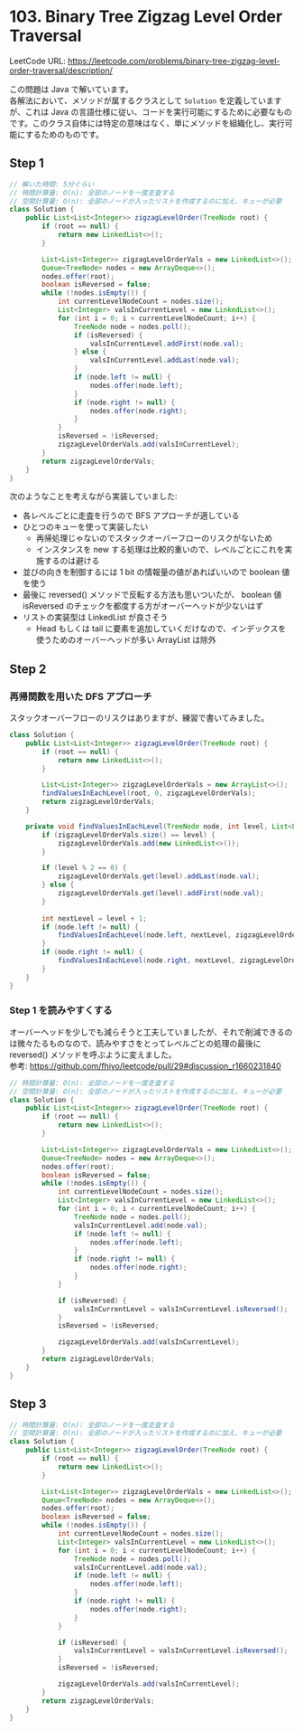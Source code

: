 # 103. Binary Tree Zigzag Level Order Traversal

LeetCode URL: https://leetcode.com/problems/binary-tree-zigzag-level-order-traversal/description/

この問題は Java で解いています。  
各解法において、メソッドが属するクラスとして `Solution` を定義していますが、これは Java の言語仕様に従い、コードを実行可能にするために必要なものです。このクラス自体には特定の意味はなく、単にメソッドを組織化し、実行可能にするためのものです。

## Step 1

```java
// 解いた時間: 5分ぐらい
// 時間計算量: O(n): 全部のノードを一度走査する
// 空間計算量: O(n): 全部のノードが入ったリストを作成するのに加え、キューが必要
class Solution {
    public List<List<Integer>> zigzagLevelOrder(TreeNode root) {
        if (root == null) {
            return new LinkedList<>();
        }

        List<List<Integer>> zigzagLevelOrderVals = new LinkedList<>();
        Queue<TreeNode> nodes = new ArrayDeque<>();
        nodes.offer(root);
        boolean isReversed = false;
        while (!nodes.isEmpty()) {
            int currentLevelNodeCount = nodes.size();
            List<Integer> valsInCurrentLevel = new LinkedList<>();
            for (int i = 0; i < currentLevelNodeCount; i++) {
                TreeNode node = nodes.poll();
                if (isReversed) {
                    valsInCurrentLevel.addFirst(node.val);
                } else {
                    valsInCurrentLevel.addLast(node.val);
                }
                if (node.left != null) {
                    nodes.offer(node.left);
                }
                if (node.right != null) {
                    nodes.offer(node.right);
                }
            }
            isReversed = !isReversed;
            zigzagLevelOrderVals.add(valsInCurrentLevel);
        }
        return zigzagLevelOrderVals;
    }
}
```

次のようなことを考えながら実装していました:

- 各レベルごとに走査を行うので BFS アプローチが適している
- ひとつのキューを使って実装したい
    - 再帰処理じゃないのでスタックオーバーフローのリスクがないため
    - インスタンスを new する処理は比較的重いので、レベルごとにこれを実施するのは避ける
- 並びの向きを制御するには 1 bit の情報量の値があればいいので boolean 値を使う
- 最後に reversed() メソッドで反転する方法も思いついたが、 boolean 値 isReversed のチェックを都度する方がオーバーヘッドが少ないはず
- リストの実装型は LinkedList が良さそう
    - Head もしくは tail に要素を追加していくだけなので、インデックスを使うためのオーバーヘッドが多い ArrayList は除外

## Step 2

### 再帰関数を用いた DFS アプローチ

スタックオーバーフローのリスクはありますが、練習で書いてみました。

```java
class Solution {
    public List<List<Integer>> zigzagLevelOrder(TreeNode root) {
        if (root == null) {
            return new LinkedList<>();
        }

        List<List<Integer>> zigzagLevelOrderVals = new ArrayList<>();
        findValuesInEachLevel(root, 0, zigzagLevelOrderVals);
        return zigzagLevelOrderVals;
    }

    private void findValuesInEachLevel(TreeNode node, int level, List<List<Integer>> zigzagLevelOrderVals) {
        if (zigzagLevelOrderVals.size() == level) {
            zigzagLevelOrderVals.add(new LinkedList<>());
        }

        if (level % 2 == 0) {
            zigzagLevelOrderVals.get(level).addLast(node.val);
        } else {
            zigzagLevelOrderVals.get(level).addFirst(node.val);
        }
        
        int nextLevel = level + 1;
        if (node.left != null) {
            findValuesInEachLevel(node.left, nextLevel, zigzagLevelOrderVals);
        }
        if (node.right != null) {
            findValuesInEachLevel(node.right, nextLevel, zigzagLevelOrderVals);
        }
    }
}
```

### Step 1 を読みやすくする

オーバーヘッドを少しでも減らそうと工夫していましたが、それで削減できるのは微々たるものなので、読みやすさをとってレベルごとの処理の最後に reversed() メソッドを呼ぶように変えました。  
参考: https://github.com/fhiyo/leetcode/pull/29#discussion_r1660231840

```java
// 時間計算量: O(n): 全部のノードを一度走査する
// 空間計算量: O(n): 全部のノードが入ったリストを作成するのに加え、キューが必要
class Solution {
    public List<List<Integer>> zigzagLevelOrder(TreeNode root) {
        if (root == null) {
            return new LinkedList<>();
        }

        List<List<Integer>> zigzagLevelOrderVals = new LinkedList<>();
        Queue<TreeNode> nodes = new ArrayDeque<>();
        nodes.offer(root);
        boolean isReversed = false;
        while (!nodes.isEmpty()) {
            int currentLevelNodeCount = nodes.size();
            List<Integer> valsInCurrentLevel = new LinkedList<>();
            for (int i = 0; i < currentLevelNodeCount; i++) {
                TreeNode node = nodes.poll();
                valsInCurrentLevel.add(node.val);
                if (node.left != null) {
                    nodes.offer(node.left);
                }
                if (node.right != null) {
                    nodes.offer(node.right);
                }
            }

            if (isReversed) {
                valsInCurrentLevel = valsInCurrentLevel.isReversed();
            }
            isReversed = !isReversed;

            zigzagLevelOrderVals.add(valsInCurrentLevel);
        }
        return zigzagLevelOrderVals;
    }
}
```

## Step 3

```java
// 時間計算量: O(n): 全部のノードを一度走査する
// 空間計算量: O(n): 全部のノードが入ったリストを作成するのに加え、キューが必要
class Solution {
    public List<List<Integer>> zigzagLevelOrder(TreeNode root) {
        if (root == null) {
            return new LinkedList<>();
        }

        List<List<Integer>> zigzagLevelOrderVals = new LinkedList<>();
        Queue<TreeNode> nodes = new ArrayDeque<>();
        nodes.offer(root);
        boolean isReversed = false;
        while (!nodes.isEmpty()) {
            int currentLevelNodeCount = nodes.size();
            List<Integer> valsInCurrentLevel = new LinkedList<>();
            for (int i = 0; i < currentLevelNodeCount; i++) {
                TreeNode node = nodes.poll();
                valsInCurrentLevel.add(node.val);
                if (node.left != null) {
                    nodes.offer(node.left);
                }
                if (node.right != null) {
                    nodes.offer(node.right);
                }
            }

            if (isReversed) {
                valsInCurrentLevel = valsInCurrentLevel.isReversed();
            }
            isReversed = !isReversed;

            zigzagLevelOrderVals.add(valsInCurrentLevel);
        }
        return zigzagLevelOrderVals;
    }
}
```
